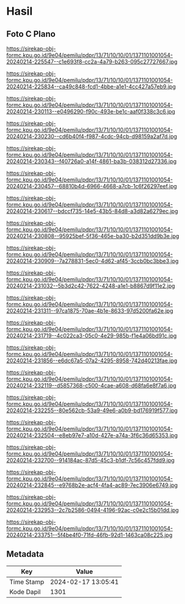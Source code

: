 # Hasil

## Foto C Plano

https://sirekap-obj-formc.kpu.go.id/9e04/pemilu/pdpr/13/71/10/10/01/1371101001054-20240214-225547--c1e693f8-cc2a-4a79-b263-095c27727667.jpg

https://sirekap-obj-formc.kpu.go.id/9e04/pemilu/pdpr/13/71/10/10/01/1371101001054-20240214-225834--ca49c848-fcd1-4bbe-a1e1-4cc427a57eb9.jpg

https://sirekap-obj-formc.kpu.go.id/9e04/pemilu/pdpr/13/71/10/10/01/1371101001054-20240214-230113--e0496290-f90c-493e-be1c-aaf0f338c3c6.jpg

https://sirekap-obj-formc.kpu.go.id/9e04/pemilu/pdpr/13/71/10/10/01/1371101001054-20240214-230230--cd6b40f4-f987-4cdc-94cb-d98159a2af7d.jpg

https://sirekap-obj-formc.kpu.go.id/9e04/pemilu/pdpr/13/71/10/10/01/1371101001054-20240214-230343--f40726a0-a14f-4861-ba3b-038312d27336.jpg

https://sirekap-obj-formc.kpu.go.id/9e04/pemilu/pdpr/13/71/10/10/01/1371101001054-20240214-230457--68810b4d-6966-4668-a7cb-1c6f26297eef.jpg

https://sirekap-obj-formc.kpu.go.id/9e04/pemilu/pdpr/13/71/10/10/01/1371101001054-20240214-230617--bdccf735-14e5-43b5-84d8-a3d82a6279ec.jpg

https://sirekap-obj-formc.kpu.go.id/9e04/pemilu/pdpr/13/71/10/10/01/1371101001054-20240214-230808--95925bef-5f36-465e-ba30-b2d351dd9b3e.jpg

https://sirekap-obj-formc.kpu.go.id/9e04/pemilu/pdpr/13/71/10/10/01/1371101001054-20240214-230909--7a278831-5ec0-4d62-af45-3ccb0bc3bbe3.jpg

https://sirekap-obj-formc.kpu.go.id/9e04/pemilu/pdpr/13/71/10/10/01/1371101001054-20240214-231032--5b3d2c42-7622-4248-a1e1-b8867d9f11e2.jpg

https://sirekap-obj-formc.kpu.go.id/9e04/pemilu/pdpr/13/71/10/10/01/1371101001054-20240214-231311--97ca1875-70ae-4b1e-8633-97d5200fa62e.jpg

https://sirekap-obj-formc.kpu.go.id/9e04/pemilu/pdpr/13/71/10/10/01/1371101001054-20240214-231719--4c022ca3-05c0-4e29-985b-f1e4a06bd91c.jpg

https://sirekap-obj-formc.kpu.go.id/9e04/pemilu/pdpr/13/71/10/10/01/1371101001054-20240214-231856--e6dc67a5-07a2-4295-8958-742d40213fae.jpg

https://sirekap-obj-formc.kpu.go.id/9e04/pemilu/pdpr/13/71/10/10/01/1371101001054-20240214-232119--d5857368-c500-4cae-a608-d68fa6e8f7a6.jpg

https://sirekap-obj-formc.kpu.go.id/9e04/pemilu/pdpr/13/71/10/10/01/1371101001054-20240214-232255--80e562cb-53a9-49e6-a0b9-bd176919f577.jpg

https://sirekap-obj-formc.kpu.go.id/9e04/pemilu/pdpr/13/71/10/10/01/1371101001054-20240214-232504--e8eb97e7-a10d-427e-a74a-3f6c36d65353.jpg

https://sirekap-obj-formc.kpu.go.id/9e04/pemilu/pdpr/13/71/10/10/01/1371101001054-20240214-232700--914184ac-87d5-45c3-b1df-7c56c457fdd9.jpg

https://sirekap-obj-formc.kpu.go.id/9e04/pemilu/pdpr/13/71/10/10/01/1371101001054-20240214-232845--e9768b2e-acf4-4fa4-ac89-7ec3906e6749.jpg

https://sirekap-obj-formc.kpu.go.id/9e04/pemilu/pdpr/13/71/10/10/01/1371101001054-20240214-232953--2c7b2586-0494-4196-92ac-c0e2c15b01dd.jpg

https://sirekap-obj-formc.kpu.go.id/9e04/pemilu/pdpr/13/71/10/10/01/1371101001054-20240214-233751--5f4be4f0-71fd-46fb-92d1-1463ca08c225.jpg


## Metadata

| Key        | Value               |
| ---------- | ------------------- |
| Time Stamp | 2024-02-17 13:05:41 |
| Kode Dapil | 1301                |



